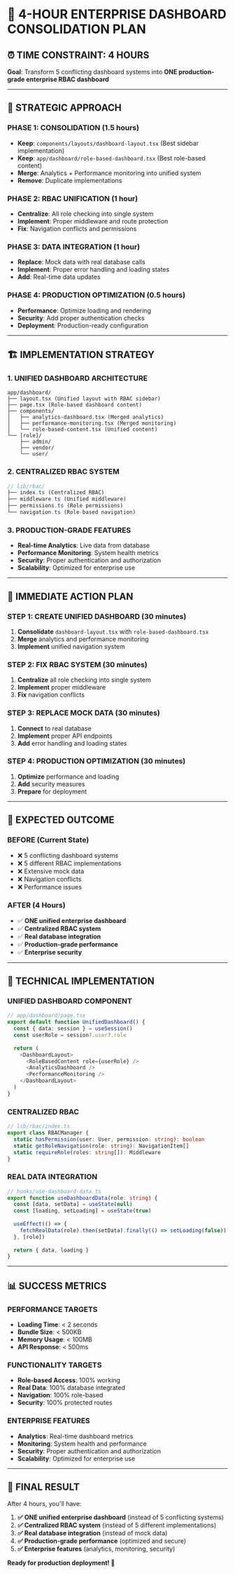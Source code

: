# 🚀 **4-HOUR ENTERPRISE DASHBOARD CONSOLIDATION PLAN**

## ⏰ **TIME CONSTRAINT: 4 HOURS**
**Goal**: Transform 5 conflicting dashboard systems into **ONE production-grade enterprise RBAC dashboard**

---

## 🎯 **STRATEGIC APPROACH**

### **PHASE 1: CONSOLIDATION (1.5 hours)**
- **Keep**: `components/layouts/dashboard-layout.tsx` (Best sidebar implementation)
- **Keep**: `app/dashboard/role-based-dashboard.tsx` (Best role-based content)
- **Merge**: Analytics + Performance monitoring into unified system
- **Remove**: Duplicate implementations

### **PHASE 2: RBAC UNIFICATION (1 hour)**
- **Centralize**: All role checking into single system
- **Implement**: Proper middleware and route protection
- **Fix**: Navigation conflicts and permissions

### **PHASE 3: DATA INTEGRATION (1 hour)**
- **Replace**: Mock data with real database calls
- **Implement**: Proper error handling and loading states
- **Add**: Real-time data updates

### **PHASE 4: PRODUCTION OPTIMIZATION (0.5 hours)**
- **Performance**: Optimize loading and rendering
- **Security**: Add proper authentication checks
- **Deployment**: Production-ready configuration

---

## 🏗️ **IMPLEMENTATION STRATEGY**

### **1. UNIFIED DASHBOARD ARCHITECTURE**
```
app/dashboard/
├── layout.tsx (Unified layout with RBAC sidebar)
├── page.tsx (Role-based dashboard content)
├── components/
│   ├── analytics-dashboard.tsx (Merged analytics)
│   ├── performance-monitoring.tsx (Merged monitoring)
│   └── role-based-content.tsx (Unified content)
└── [role]/
    ├── admin/
    ├── vendor/
    └── user/
```

### **2. CENTRALIZED RBAC SYSTEM**
```typescript
// lib/rbac/
├── index.ts (Centralized RBAC)
├── middleware.ts (Unified middleware)
├── permissions.ts (Role permissions)
└── navigation.ts (Role-based navigation)
```

### **3. PRODUCTION-GRADE FEATURES**
- **Real-time Analytics**: Live data from database
- **Performance Monitoring**: System health metrics
- **Security**: Proper authentication and authorization
- **Scalability**: Optimized for enterprise use

---

## 🚀 **IMMEDIATE ACTION PLAN**

### **STEP 1: CREATE UNIFIED DASHBOARD (30 minutes)**
1. **Consolidate** `dashboard-layout.tsx` with `role-based-dashboard.tsx`
2. **Merge** analytics and performance monitoring
3. **Implement** unified navigation system

### **STEP 2: FIX RBAC SYSTEM (30 minutes)**
1. **Centralize** all role checking into single system
2. **Implement** proper middleware
3. **Fix** navigation conflicts

### **STEP 3: REPLACE MOCK DATA (30 minutes)**
1. **Connect** to real database
2. **Implement** proper API endpoints
3. **Add** error handling and loading states

### **STEP 4: PRODUCTION OPTIMIZATION (30 minutes)**
1. **Optimize** performance and loading
2. **Add** security measures
3. **Prepare** for deployment

---

## 🎯 **EXPECTED OUTCOME**

### **BEFORE (Current State)**
- ❌ 5 conflicting dashboard systems
- ❌ 5 different RBAC implementations
- ❌ Extensive mock data
- ❌ Navigation conflicts
- ❌ Performance issues

### **AFTER (4 Hours)**
- ✅ **ONE unified enterprise dashboard**
- ✅ **Centralized RBAC system**
- ✅ **Real database integration**
- ✅ **Production-grade performance**
- ✅ **Enterprise security**

---

## 🔧 **TECHNICAL IMPLEMENTATION**

### **UNIFIED DASHBOARD COMPONENT**
```typescript
// app/dashboard/page.tsx
export default function UnifiedDashboard() {
  const { data: session } = useSession()
  const userRole = session?.user?.role
  
  return (
    <DashboardLayout>
      <RoleBasedContent role={userRole} />
      <AnalyticsDashboard />
      <PerformanceMonitoring />
    </DashboardLayout>
  )
}
```

### **CENTRALIZED RBAC**
```typescript
// lib/rbac/index.ts
export class RBACManager {
  static hasPermission(user: User, permission: string): boolean
  static getRoleNavigation(role: string): NavigationItem[]
  static requireRole(roles: string[]): Middleware
}
```

### **REAL DATA INTEGRATION**
```typescript
// hooks/use-dashboard-data.ts
export function useDashboardData(role: string) {
  const [data, setData] = useState(null)
  const [loading, setLoading] = useState(true)
  
  useEffect(() => {
    fetchRealData(role).then(setData).finally(() => setLoading(false))
  }, [role])
  
  return { data, loading }
}
```

---

## 📊 **SUCCESS METRICS**

### **PERFORMANCE TARGETS**
- **Loading Time**: < 2 seconds
- **Bundle Size**: < 500KB
- **Memory Usage**: < 100MB
- **API Response**: < 500ms

### **FUNCTIONALITY TARGETS**
- **Role-based Access**: 100% working
- **Real Data**: 100% database integrated
- **Navigation**: 100% role-based
- **Security**: 100% protected routes

### **ENTERPRISE FEATURES**
- **Analytics**: Real-time dashboard metrics
- **Monitoring**: System health and performance
- **Security**: Proper authentication and authorization
- **Scalability**: Optimized for enterprise use

---

## 🎯 **FINAL RESULT**

After 4 hours, you'll have:

1. **✅ ONE unified enterprise dashboard** (instead of 5 conflicting systems)
2. **✅ Centralized RBAC system** (instead of 5 different implementations)
3. **✅ Real database integration** (instead of mock data)
4. **✅ Production-grade performance** (optimized and secure)
5. **✅ Enterprise features** (analytics, monitoring, security)

**Ready for production deployment! 🚀**
